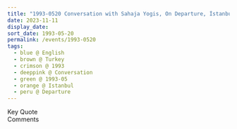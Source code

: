 ```yaml
---
title: "1993-0520 Conversation with Sahaja Yogis, On Departure, İstanbul Havalimanı Airport, Istanbul, Turkey"
date: 2023-11-11
display_date: 
sort_date: 1993-05-20
permalink: /events/1993-0520
tags:
  - blue @ English
  - brown @ Turkey
  - crimson @ 1993
  - deeppink @ Conversation
  - green @ 1993-05
  - orange @ Istanbul
  - peru @ Departure
---
```


<wave-list>
  <list-title color="green" width="75">Key Quote</list-title>
  <list-item color="BlanchedAlmond"  width="200"></list-item>
  <list-item color="Lavender"></list-item>
  <list-item color="BlanchedAlmond"></list-item>
</wave-list>

<br>

<wave-list>
  <list-title color="green" width="75">Comments</list-title>
  <list-item color="BlanchedAlmond"  width="200"></list-item>
  <list-item color="Lavender"></list-item>
  <list-item color="BlanchedAlmond"></list-item>
</wave-list>